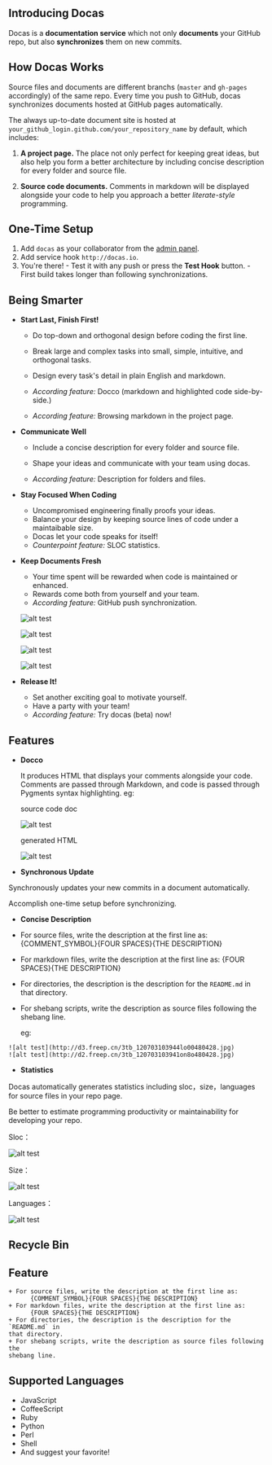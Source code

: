 ## Introducing Docas

Docas is a **documentation service** which not only **documents** your GitHub repo,
but also **synchronizes** them on new commits.

## How Docas Works

Source files and documents are different branchs (`master` and `gh-pages` accordingly) 
of the same repo. Every time you push to GitHub, docas synchronizes documents hosted
at GitHub pages automatically.

The always up-to-date document site is hosted at
`your_github_login.github.com/your_repository_name` by default, which includes:

  1. **A project page.** The place not only perfect for keeping great ideas,
  but also help you form a better architecture by including concise description
  for every folder and source file.

  2. **Source code documents.** Comments in markdown will be displayed alongside 
  your code to help you approach a better *literate-style* programming.

## One-Time Setup

  1. Add `docas` as your collaborator from the [admin panel].
  2. Add service hook `http://docas.io`.
  3. You're there!
    - Test it with any push or press the **Test Hook** button.
    - First build takes longer than following synchronizations.

[admin panel]: https://help.github.com/articles/post-receive-hooks

## Being Smarter

  * **Start Last, Finish First!**

    + Do top-down and orthogonal design before coding the first line.
    + Break large and complex tasks into small, simple, intuitive, and orthogonal
    tasks.
    + Design every task's detail in plain English and markdown.


    + *According feature:* Docco (markdown and highlighted code side-by-side.)
    + *According feature:* Browsing markdown in the project page.


  * **Communicate Well**

    + Include a concise description for every folder and source file.
    + Shape your ideas and communicate with your team using docas.

    + *According feature:* Description for folders and files.


  * **Stay Focused When Coding**

    + Uncompromised engineering finally proofs your ideas.
    + Balance your design by keeping source lines of code under a maintaibable
    size.
    + Docas let your code speaks for itself!
    + *Counterpoint feature:* SLOC statistics.
    

  * **Keep Documents Fresh**
  
    + Your time spent will be rewarded when code is maintained or enhanced.
    + Rewards come both from yourself and your team.
    + *According feature:* GitHub push synchronization.
   
    ![alt test](http://d1.freep.cn/3tb_1207031039491via480428.jpg)

    ![alt test](http://d1.freep.cn/3tb_120703103940l9bm480428.jpg)

    ![alt test](http://d2.freep.cn/3tb_120703103946q25h480428.jpg) 
    
    ![alt test](http://d3.freep.cn/3tb_1207031039506snx480428.jpg) 

  * **Release It!**

    + Set another exciting goal to motivate yourself.
    + Have a party with your team!
    + *According feature:* Try docas (beta) now!

## Features

  * **Docco**

    It produces HTML that displays your comments alongside your code.
    Comments are passed through Markdown, and code is passed through
    Pygments syntax highlighting. 
    eg:
    
    source code doc
    
    ![alt test](http://d3.freep.cn/3tb_120703151326m9pn480428.jpg)

    generated HTML
    
    ![alt test](http://d1.freep.cn/3tb_120703103951koth480428.png)

  * **Synchronous Update**
  
   Synchronously updates your new commits in a document automatically.

   Accomplish one-time setup before synchronizing.

  * **Concise Description**
 
   + For source files, write the description at the first line as:
      {COMMENT_SYMBOL}{FOUR SPACES}{THE DESCRIPTION}

   + For markdown files, write the description at the first line as:
      {FOUR SPACES}{THE DESCRIPTION}

   + For directories, the description is the description for the
     `README.md` in that directory.

   + For shebang scripts, write the description as source files following 
     the shebang line.

     eg:
     
    ![alt test](http://d3.freep.cn/3tb_120703103944lo00480428.jpg)
    ![alt test](http://d2.freep.cn/3tb_120703103941on8o480428.jpg)

  * **Statistics** 
 
   Docas automatically generates statistics including sloc，size，languages for source files in your repo page.  

   Be better to estimate programming productivity or maintainability for developing your repo.

   Sloc：
   
   ![alt test](http://d3.freep.cn/3tb_120703103943lmbh480428.jpg)

   Size：
   
   ![alt test](http://d3.freep.cn/3tb_120703103947xhst480428.jpg)

   Languages：
   
   ![alt test](http://d1.freep.cn/3tb_120703103948c734480428.jpg)



## Recycle Bin

## Feature

    + For source files, write the description at the first line as:
          {COMMENT_SYMBOL}{FOUR SPACES}{THE DESCRIPTION}
    + For markdown files, write the description at the first line as:
          {FOUR SPACES}{THE DESCRIPTION}
    + For directories, the description is the description for the `README.md` in
    that directory.
    + For shebang scripts, write the description as source files following the
    shebang line. 

## Supported Languages

  * JavaScript
  * CoffeeScript
  * Ruby
  * Python
  * Perl
  * Shell
  * And suggest your favorite!
